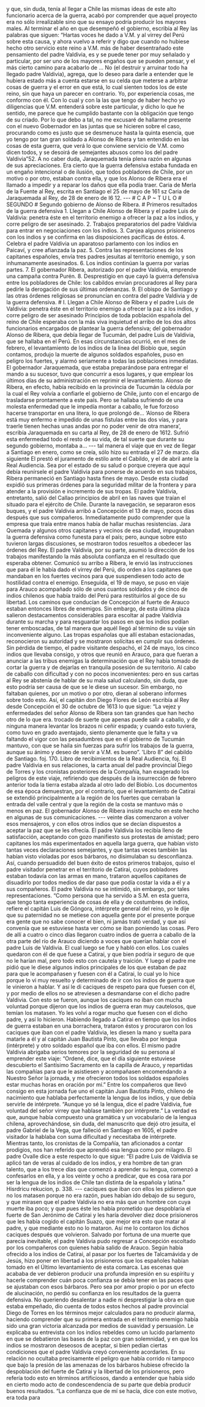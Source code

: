 y que, sin duda, tenía al llegar a Chile las mismas ideas de este alto funcionario acerca de la guerra, acabó por comprender que aquel proyecto era no sólo irrealizable sino que su ensayo podría producir los mayores males. AI terminar el año en que desempeñó el gobierno, escribía al Rey las palabras que siguen: “Hartas voces he dado a V.M. y al virrey del Perú sobre esta causa, y ahora vuelvo a referir y digo que cuando no hubiese hecho otro servicio este reino a V.M. más de haber desentrañado este pensamiento del padre Valdivia, es y se puede tener por muy señalado y particular, por ser uno de los mayores engaños que se pueden pensar, y el más cierto camino para acabarlo de ... No (el destruir y arruinar todo ha llegado padre Valdivia), agrega, que lo deseo para darle a entender que le hubiera estado más a cuenta estarse en su celda que meterse a arbitrar cosas de guerra y el error en que está, lo cual sienten todos los de este reino, sin que haya un parecer en contrario. Yo, por experiencia cosas, me conformo con él. Con lo cual y con la las que tengo de haber hecho yo diligencias que V.M. entenderá sobre este particular, y dicho lo que he sentido, me parece que he cumplido bastante con la obligación que tengo de su criado. Por lo que debo a tal, no me excusaré de hallarme presente con el nuevo Gobernador en las juntas que se hicieren sobre el caso, procurando como es justo que se desmenuce hasta la quinta esencia, que yo tengo por tan gran soldado a Alonso de Ribera y tan entendido en las cosas de esta guerra, que verá lo que conviene servicio de V.M. como dicen todos, y se desoirá de semejantes abusos como los del padre Valdivia”52. A no caber duda, Jaraquemada tenía plena razón en algunas de sus apreciaciones. Era cierto que la guerra defensiva estaba fundada en un engaño intencional o de ilusión, que todos pobladores de Chile, por un motivo o por otro, estaban contra ella, y que los Alonso de Ribera era el llamado a impedir y a reparar los daños que ella podía traer. Caria de Merla de la Fuente al Rey, escrita en Santiago el 25 de mayo de 161 sz Caria de Jaraquemada al Rey, de 28 de enero de I6 12. --- # C A P ~ T U L O # SEGUNDO # Segundo gobierno de Alonso de Ribera. # Primeros resultados de la guerra defensiva 1. Llegan a Chile Alonso de Ribera y el padre Luis de Valdivia: penetra éste en el territorio enemigo a ofrecer la paz a los indios, y corre peligro de ser asesinado. 2. Trabajos preparatorios del padre Valdivia para entrar en negociaciones con los indios. 3. Canjea algunos prisioneros con los indios y se confirma en las disposiciones pacíficas de éstos. 4. Celebra el padre Valdivia un aparatoso parlamento con los indios en Paicaví, y cree afianzada la paz. 5. Contra las representaciones de los capitanes españoles, envía tres padres jesuitas al territorio enemigo, y son inhumanamente asesinados. 6. Los indios continúan la guerra por varias partes. 7. El gobernador Ribera, autorizado por el padre Valdivia, emprende una campaña contra Purén. 8. Desprestigio en que cayó la guerra defensiva entre los pobladores de Chile: los cabildos envían procuradores al Rey para pedirle la derogación de sus últimas ordenanzas. 9. El obispo de Santiago y las otras órdenes religiosas se pronuncian en contra del padre Valdivia y de la guerra defensiva. # I. Llegan a Chile Alonso de Ribera y el padre Luis de Valdivia: penetra éste en el territorio enemigo a ofrecer la paz a los indios, y corre peligro de ser asesinado Principios de toda población española del reino de Chile esperaba con la más viva inquietud el arribo de los dos altos funcionarios encargados de plantear la guerra defensiva; del gobernador Alonso de Ribera, que debía llegar de Tucumán, del padre Luis de Valdivia, que se hallaba en el Perú. En esas circunstancias ocurrió, en el mes de febrero, el levantamiento de los indios de la línea del Biobío que, según contamos, produjo la muerte de algunos soldados españoles, puso en peligro los fuertes, y alarmó seriamente a todas las poblaciones inmediatas. El gobernador Jaraquemada, que estaba preparándose para entregar el mando a su sucesor, tuvo que concurrir a esos lugares, y que emplear los últimos días de su administración en reprimir el levantamiento. Alonso de Ribera, en efecto, había recibido en la provincia de Tucumán la cédula por la cual el Rey volvía a confiarle el gobierno de Chile, junto con el encargo de trasladarse prontamente a este país. Pero se hallaba sufriendo de una molesta enfermedad que le impedía montar a caballo, le fue forzoso hacerse transportar en una litera, lo que prolongó de... ‘Alonso de Ribera está muy enfermo e impedido de unas fístulas entre las dos vías, y para traerle tienen hechas unas andas por no poder venir de otra manera’, escribía Jaraquemada en su carta al Rey, de 28 de enero de 1612. Sufrió esta enfermedad todo el resto de su vida, de tal suerte que durante su segundo gobierno, montaba a... --- tal manera el viaje que en vez de llegar a Santiago en enero, como se creía, sólo hizo su entrada el 27 de marzo. día siguiente El prestó el juramento de estilo ante el Cabildo, y el de abril ante la Real Audiencia. Sea por el estado de su salud o porque creyera que aquí debía reunírsele el padre Valdivia para ponerse de acuerdo en sus trabajos, Ribera permaneció en Santiago hasta fines de mayo. Desde esta ciudad expidió sus primeras órdenes para la seguridad militar de la frontera y para atender a la provisión e incremento de sus tropas. El padre Valdivia, entretanto, salió del Callao principios de abril en las naves que traían el situado para el ejército de Chile. Durante la navegación, se separaron esos buques, y el padre Valdivia arribó a Concepción el 13 de mayo, pocos días después que sus compañeros. Inmediatamente pudo comprender que la empresa que traía entre manos había de hallar muchas resistencias. Jara Quemada y algunos otros capitanes y vecinos de esa ciudad, impugnaban la guerra defensiva como funesta para el país; pero, aunque sobre esto tuvieron largas discusiones, se mostraron todos resueltos a obedecer las órdenes del Rey. El padre Valdivia, por su parte, asumió la dirección de los trabajos manifestando la más absoluta confianza en el resultado que esperaba obtener. Comunicó su arribo a Ribera, le envió las instrucciones que para él le había dado el virrey del Perú, dio orden a los capitanes que mandaban en los fuertes vecinos para que suspendiesen todo acto de hostilidad contra el enemigo. Enseguida, el 19 de mayo, se puso en viaje para Arauco acompañado sólo de unos cuantos soldados y de cinco de indios chilenos que había traído del Perú para restituirlos al goce de su libertad. Los caminos que conducían de Concepción al fuerte de Arauco estaban entonces libres de enemigos. Sin embargo, de esta última plaza salieron destacamentos considerables para escoltar al padre Valdivia durante su marcha y para resguardar los pasos en que los indios podían tener emboscadas, de tal manera que aquél llegó al término de su viaje sin inconveniente alguno. Las tropas españolas que allí estaban estacionadas, reconocieron su autoridad y se mostraron solícitas en cumplir sus órdenes. Sin pérdida de tiempo, el padre visitante despachó, el 24 de mayo, los cinco indios que llevaba consigo, y otros que reunió en Arauco, para que fueran a anunciar a las tribus enemigas la determinación que el Rey había tomado de cortar la guerra y de dejarlas en tranquila posesión de su territorio. Al cabo de caballo con dificultad y con no pocos inconvenientes: pero en sus cartas al Rey se abstenía de hablar de su mala salud calculando, sin duda, que esto podría ser causa de que se le diese un sucesor. Sin embargo, no faltaban quienes, por un motivo o por otro, dieran al soberano informes sobre todo esto. Así, el capitán don Diego Flores de León escribía al Rey desde Concepción el 30 de octubre de 1613 lo que sigue: “La vejez y enfermedades del señor Alonso de Ribera son tan grandes que han hecho otro de lo que era. trocado de suerte que apenas puede salir a caballo, y de ninguna manera levantar los brazos ni ceñir espada; y cuando esto tuviera, como tuvo en grado aventajado, siento plenamente que le falta y va faltando el vigor con las pesadumbres que en el gobierno de Tucumán mantuvo, con que se haila sin fuerzas para sufrir los trabajos de la guerra, aunque su ánimo y deseo de servir a V.M. es bueno”. ’Libro 8” del cabildo de Santiago. foj. 170. Libro de recibimientos de la Real Audiencia, foj. El padre Valdivia en sus relaciones, la carta anual del padre provincial Diego de Torres y los cronistas posteriores de la Compañía, han exagerado los peligros de este viaje, refiriendo que después de la insurrección de febrero anterior toda la tierra estaba alzada al otro lado del Biobío. Los documentos de esa época demuestran, por el contrario, que el levantamiento de Catirai se extendió principalmente a la región de los fuertes que cerraban la entrada del valle central y que la región de la costa se mantuvo más o menos en paz. El gobernador Alonso de Ribera insiste mucho en este hecho en algunas de sus comunicaciones. --- veinte días comenzaron a volver esos mensajeros, y con ellos otros indios que se decían dispuestos a aceptar la paz que se les ofrecía. El padre Valdivia los recibía lleno de satisfacción, aceptando con gozo manifiesto sus protestas de amistad; pero capitanes los más experimentados en aquella larga guerra, que habían visto tantas veces declaraciones semejantes, y que tantas veces también las habían visto violadas por esos bárbaros, no disimulaban su desconfianza. Así, cuando persuadido del buen éxito de estos primeros trabajos, quiso el padre visitador penetrar en el territorio de Catirai, cuyos pobladores estaban todavía con las armas en mano, trataron aquellos capitanes de disuadirlo por todos medios de dar paso que podía costar la vida a él y a sus compañeros. El padre Valdivia no se intimidó, sin embargo, por tales representaciones. “Como persona que ha servido a S.M. en esta guerra, que tengo tanta experiencia de cosas de ella y de costumbres de indios, refiere el capitán Luis de Góngora, intérprete general del reino, yo le dije que su paternidad no se metiese con aquella gente por el presente porque era gente que no sabe conocer el bien, ni jamás trató verdad, y que así convenía que se estuviese hasta ver cómo se iban poniendo las cosas. Pero de allí a cuatro o cinco días llegaron cuatro indios de guerra a caballo de la otra parte del río de Arauco diciendo a voces que querían hablar con el padre Luis de Valdivia. El cual luego se fue y habló con ellos. Los cuales quedaron con él de que fuese a Catirai, y que bien podría ir seguro de que no le harían mal, pero todo esto con cautela y traición. Y luego el padre me pidió que le diese algunos indios principales de los que estaban de paz para que le acompañasen y fuesen con él a Catirai, lo cual yo lo hice porque lo vi muy resuelto y determinado de ir con los indios de guerra que le vinieron a hablar. Y así le di caciques de respeto para que fuesen con él, y por medio de ellos no se atreviesen a desmandarse con el dicho padre Valdivia. Con esto se fueron, aunque los caciques no iban con mucha voluntad porque dijeron que los indios de guerra eran muy cautelosos, que temían los matasen. Yo les volví a rogar mucho que fuesen con el dicho padre, y así lo hicieron. Habiendo llegado a Catirai en tiempo que los indios de guerra estaban en una borrachera, trataron éstos y procuraron con los caciques que iban con el padre Valdivia, les diesen la mano y suelta para matarle a él y al capitán Juan Bautista Pinto, que llevaba por lengua (intérprete) y otro soldado español que iba con ellos. El mismo padre Valdivia abrigaba serios temores por la seguridad de su persona al emprender este viaje: “Ordené, dice, que el día siguiente estuviese descubierto el Santísimo Sacramento en la capilla de Arauco, y repartidas las compañías para que le asistiesen y acompañasen encomendando a Nuestro Señor la jornada, y me ofrecieron todos los soldados españoles estar muchas horas en oración por mí.” Entre los compañeros que llevó consigo en esta jornada fue uno el capitán Juan Bautista Pinto, chileno de nacimiento que hablaba perfectamente la lengua de los indios, y que debía servirle de intérprete. “Aunque yo sé la lengua, dice el padre Valdivia, fue voluntad del señor virrey que hablase también por intérprete.” La verdad es que, aunque había compuesto una gramática y un vocabulario de la lengua chilena, aprovechándose, sin duda, del manuscrito que dejó otro jesuita, el padre Gabriel de la Vega, que falleció en Santiago en 1605, el padre visitador la hablaba con suma dificultad y necesitaba de intérprete. Mientras tanto, los cronistas de la Compañía, tan aficionados a contar prodigios, nos han referido que aprendió esa lengua como por milagro. El padre Ovalle dice a este respecto lo que sigue: “El padre Luis de Valdivia se aplicó tan de veras al cuidado de los indios, y era hombre de tan gran talento, que a los trece días que comenzó a aprender su lengua, comenzó a confesarlos en ella, y a los veinte y ocho a predicar, que es cosa rara por ser la lengua de los indios de Chile tan distinta de la española y latina.” Hisrdricu rekucion, p. 338. --- caciques que iban con ellos les pidieron que no los matasen porque no era razón, pues habían ido debajo de su seguro, y que mirasen que el padre Valdivia no era más que un hombre con cuya muerte iba poco; y que pues éste les había prometido que despoblaría el fuerte de San Jerónimo de Catirai y les haría devolver diez doce prisioneros que les había cogido el capitán Suazo, que mejor era esto que matar al padre, y que mediante esto no lo mataron. Así me lo contaron los dichos caciques después que volvieron. Salvado por fortuna de una muerte que parecía inevitable, el padre Valdivia pudo regresar a Concepción escoltado por los compañeros con quienes había salido de Arauco. Según había ofrecido a los indios de Catirai, al pasar por los fuertes de Talcamávida y de Jesús, hizo poner en libertad a los prisioneros que los españoles habían tomado en el Último levantamiento de esta comarca. Las escenas que acababa de ver debieron producir una profunda impresión en su espíritu y hacerle comprender cuán poca confianza se debía tener en las paces que se ajustaban con esos bárbaros. Pero sea por amor propio o por un efecto de alucinación, no perdió su confianza en los resultados de la guerra defensiva. No queriendo desalentar a nadie ni desprestigiar la obra en que estaba empeñado, dio cuenta de todos estos hechos al padre provincial Diego de Torres en los términos mejor calculados para no producir alarma, haciendo comprender que su primera entrada en el territorio enemigo había sido una gran victoria alcanzada por medios de suavidad y persuasión. Le explicaba su entrevista con los indios rebeldes como un lucido parlamento en que se debatieron las bases de la paz con gran solemnidad, y en que los indios se mostraron deseosos de aceptar, si bien pedían ciertas condiciones que el padre Valdivia creyó conveniente acordarles. En su relación no ocultaba precisamente el peligro que había corrido ni tampoco que bajo la presión de las amenazas de los bárbaros hubiese ofrecido la despoblación del fuerte de Catirai y la libertad de los prisioneros, pero refería todo esto en términos artificiosos, dando a entender que había sido en cierto modo acto de condescendencia de su parte que debía producir buenos resultados. “La confianza que de mí se hacía, dice con este motivo, era toda para
